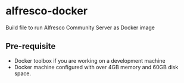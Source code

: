 # alfresco-docker

Build file to run Alfresco Community Server as Docker image

## Pre-requisite

* Docker toolbox if you are working on a development machine
* Docker machine configured with over 4GB memory and 60GB disk space.
